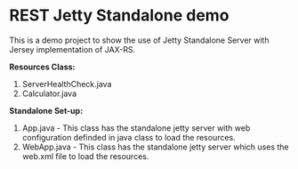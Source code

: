 # REST Jetty Standalone demo

This is a demo project to show the use of Jetty Standalone Server with Jersey implementation of JAX-RS.

**Resources Class:**

1. ServerHealthCheck.java
2. Calculator.java

**Standalone Set-up:**

1. App.java - This class has the standalone jetty server with web configuration definded in java class to load the resources.
2. WebApp.java - This class has the standalone jetty server which uses the web.xml file to load the resources.
